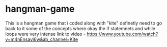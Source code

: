 # hangman-game

This is a hangman game that i coded along with "kite" definetly need to go back to it some of the concepts where okay the if statemnets and while loops were very intense
link to video - https://www.youtube.com/watch?v=m4nEnsavl6w&ab_channel=Kite
